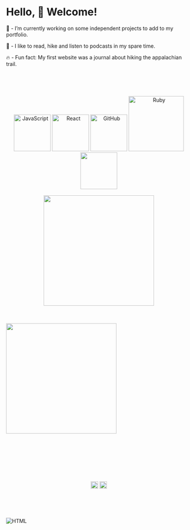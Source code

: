 # Hello, :wave: Welcome!

💾 - I’m currently working on some independent projects to add to my portfolio.

🗻 - I like to read, hike  and listen to podcasts in my spare time.

🔥 - Fun fact: My first website was a journal about hiking the appalachian trail.

<br>
<br>
<br>
<p align="center">
  <img src="https://media3.giphy.com/media/ln7z2eWriiQAllfVcn/200w.webp" alt="JavaScript" width="100">
  
  <img src="https://i.giphy.com/media/eNAsjO55tPbgaor7ma/200w.webp" alt="React" width="100">
  
  <img src="https://i.giphy.com/media/KzJkzjggfGN5Py6nkT/200.webp" alt="GitHub" width="100">
  <img src="https://media.giphy.com/media/v1.Y2lkPTc5MGI3NjExNWMzMDE2ZGRiZDIzYTJjNTk2ZmFmYjZlMjZmMTg2NmVhZDYzMzA0NiZjdD1z/cwGeejcUGjQ7htzxVM/giphy.gif" alt="Ruby" width="150">
  
  <br>
  <img src="https://media.giphy.com/media/gZE8G7gJqvOZTNRSEg/giphy.gif" width="100"><br><br>
  <img src="https://media.giphy.com/media/scZPhLqaVOM1qG4lT9/giphy.gif" width="300"><br>
<br><br>

</p>

  
  <img src="https://intro.rustbridge.com/img/ferris.gif" width="300">
</p>
<br>
<br>
<br>
<br>
<br>
<br>
<p align="center">
<a href="https://www.linkedin.com/in/msawhit/" target="_blank"><img align="center" src="https://cdn.jsdelivr.net/npm/simple-icons@3.0.1/icons/linkedin.svg" alt="dephraiim" height="20" width="20" /></a>
<a href="https://instagram.com/msawhit2" target="_blank"><img align="center" src="https://cdn.jsdelivr.net/npm/simple-icons@3.0.1/icons/instagram.svg" alt="msawhit2" height="20" width="20" /></a>

</p>
<br>
<br>
<br>

![HTML](https://media.giphy.com/media/v1.Y2lkPTc5MGI3NjExczFpbzFjY2VmdTl0djh4NTdjejM1cjc2anI3YXRtbnJvaDZzMjN3cSZjdD10cw/ZDTbix65Me1YDNLDF3/giphy.gif)
<br>
